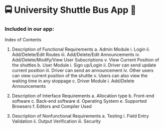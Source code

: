 # 🚍 University Shuttle Bus App 🚎
### Included in our app:

Index of Contents

1.	Description of Functional Requirements
a.	Admin Module
i.	Login
ii.	Add/Delete/Edit Routes
iii.	Add/Delete/Edit Announcements
iv.	Add/Delete/Modify/View User Subscriptions
v.	View Current Position of the shuttles
b.	User Module
i.	Sign up/Login
ii.	Driver can send update current position
iii.	Driver can send an announcement
iv.	Other users can view current position of the shuttle
v.	Users can also view the waiting time in any stoppage
c.	Driver Module
i.	Add/Delete Announcements
 

2.	Description of Interface Requirements
a.	Allocation type
b.	Front-end software
c.	Back-end software
d.	Operating System
e.	Supported Browsers
f.	Editors and Compiler Used
3.	Description of Nonfunctional Requirements
a.	Testing
i.	Field Entry Validation
ii.	Output Verification
iii.	Security

